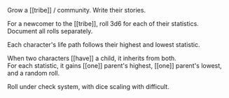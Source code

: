 Grow a [[tribe]] / community. Write their stories.  
  
For a newcomer to the [[tribe]], roll 3d6 for each of their statistics.  
Document all rolls separately.  
  
Each character's life path follows their highest and lowest statistic.  
  
When two characters [[have]] a child, it inherits from both.  
For each statistic, it gains [[one]] parent's highest, [[one]] parent's lowest, and a random roll.  
  
Roll under check system, with dice scaling with difficult. 



